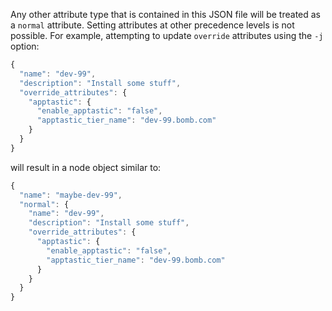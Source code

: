 Any other attribute type that is contained in this JSON file will be
treated as a `normal` attribute. Setting attributes at other precedence
levels is not possible. For example, attempting to update `override`
attributes using the `-j` option:

``` javascript
{
  "name": "dev-99",
  "description": "Install some stuff",
  "override_attributes": {
    "apptastic": {
      "enable_apptastic": "false",
      "apptastic_tier_name": "dev-99.bomb.com"
    }
  }
}
```

will result in a node object similar to:

``` javascript
{
  "name": "maybe-dev-99",
  "normal": {
    "name": "dev-99",
    "description": "Install some stuff",
    "override_attributes": {
      "apptastic": {
        "enable_apptastic": "false",
        "apptastic_tier_name": "dev-99.bomb.com"
      }
    }
  }
}
```
